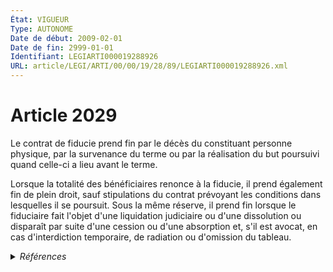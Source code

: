 ```yaml
---
État: VIGUEUR
Type: AUTONOME
Date de début: 2009-02-01
Date de fin: 2999-01-01
Identifiant: LEGIARTI000019288926
URL: article/LEGI/ARTI/00/00/19/28/89/LEGIARTI000019288926.xml
---
```


<h1>Article 2029</h1>

Le contrat de fiducie prend fin par le décès du constituant personne physique,
par la survenance du terme ou par la réalisation du but poursuivi quand celle-ci
a lieu avant le terme.<br />

Lorsque la totalité des bénéficiaires renonce à la fiducie, il prend également
fin de plein droit, sauf stipulations du contrat prévoyant les conditions dans
lesquelles il se poursuit. Sous la même réserve, il prend fin lorsque le
fiduciaire fait l'objet d'une liquidation judiciaire ou d'une dissolution ou
disparaît par suite d'une cession ou d'une absorption et, s'il est avocat, en
cas d'interdiction temporaire, de radiation ou d'omission du tableau.


<details>
  <summary><em>Références</em></summary>

  <h2>Articles faisant référence à l'article</h2>
  
  <ul>
    <li>
      <a href="https://legal.tricoteuses.fr//redirection/LEGIARTI000019284975?vers=git&vers=legifrance">LOI n° 2008-776 du 4 août 2008 de modernisation de l'économie - article 18 PARTIELLEMENT_MODIF VIGUEUR, en vigueur depuis le 2008-08-06</a> MODIFIE source
    </li>
  </ul>
  
  <h2>Références faites par l'article</h2>
  
  <ul>
    <li>
      1972-07-20 CITATION cible <a href="https://legal.tricoteuses.fr//redirection/LEGIARTI000006920467?vers=git&vers=legifrance">Décret n°72-678 du 20 juillet 1972 fixant les conditions d'application de la loi n° 70-9 du 2 janvier 1970 réglementant les conditions d'exercice des activités relatives à certaines opérations portant sur les immeubles et fonds de commerce - article 43 AUTONOME ABROGE, en vigueur du 1995-06-30 au 2006-01-01</a>
    </li>
    <li>
      1972-07-20 CITATION cible <a href="https://legal.tricoteuses.fr//redirection/LEGIARTI000006920481?vers=git&vers=legifrance">Décret n°72-678 du 20 juillet 1972 fixant les conditions d'application de la loi n° 70-9 du 2 janvier 1970 réglementant les conditions d'exercice des activités relatives à certaines opérations portant sur les immeubles et fonds de commerce - article 48-6 AUTONOME MODIFIE, en vigueur du 1995-06-30 au 2006-03-24</a>
    </li>
    <li>
      1994-06-15 CITATION cible <a href="https://legal.tricoteuses.fr//redirection/LEGIARTI000006924356?vers=git&vers=legifrance">Décret n°94-490 du 15 juin 1994 pris en application de la loi n° 92-645 du 13 juillet 1992 fixant les conditions d'exercice des activités relatives à l'organisation et à la vente de voyages ou de séjours - article 17 AUTONOME MODIFIE, en vigueur du 2004-09-19 au 2006-03-24</a>
    </li>
    <li>
      2008-08-04 MODIFIE cible <a href="https://legal.tricoteuses.fr//redirection/LEGIARTI000019284975?vers=git&vers=legifrance">LOI n° 2008-776 du 4 août 2008 de modernisation de l'économie - article 18 PARTIELLEMENT_MODIF VIGUEUR, en vigueur depuis le 2008-08-06</a>
    </li>
    <li>
      2999-01-01 CONCORDE source <a href="https://legal.tricoteuses.fr//redirection/LEGIARTI000006448262?vers=git&vers=legifrance">Code civil - article 2306 AUTONOME MODIFIE_MORT_NE, en vigueur du 2008-01-01 au 2006-03-24</a>
    </li>
    <li>
      2999-01-01 CONCORDANCE cible <a href="https://legal.tricoteuses.fr//redirection/LEGIARTI000006448263?vers=git&vers=legifrance">Code civil - article 2306 AUTONOME MODIFIE, en vigueur du 2006-03-24 au 2022-01-01</a>
    </li>
    <li>
      2999-01-01 CITATION cible <a href="https://legal.tricoteuses.fr//redirection/LEGIARTI000044071534?vers=git&vers=legifrance">Code civil - article 2372-1 AUTONOME VIGUEUR, en vigueur depuis le 2022-01-01</a>
    </li>
    <li>
      2999-01-01 CITATION cible <a href="https://legal.tricoteuses.fr//redirection/LEGIARTI000044072374?vers=git&vers=legifrance">Code civil - article 2488-1 AUTONOME VIGUEUR, en vigueur depuis le 2022-01-01</a>
    </li>
  </ul>
</details>
